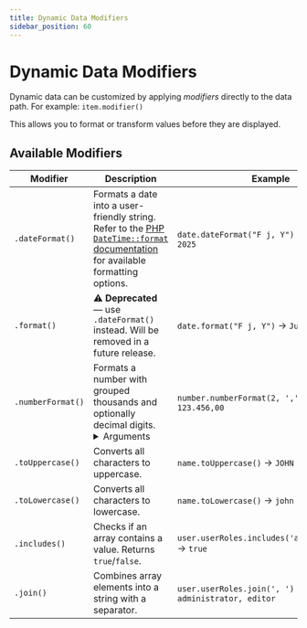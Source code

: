 ```yaml
---
title: Dynamic Data Modifiers
sidebar_position: 60
---
```


# Dynamic Data Modifiers

Dynamic data can be customized by applying _modifiers_ directly to the data path.
For example: `item.modifier()`

This allows you to format or transform values before they are displayed.

## Available Modifiers

| Modifier          | Description                                                                                         | Example                                               |
| ----------------- | --------------------------------------------------------------------------------------------------- | ----------------------------------------------------- |
| `.dateFormat()`   | Formats a date into a user-friendly string. Refer to the [PHP `DateTime::format` documentation](https://www.php.net/manual/en/datetime.format.php) for available formatting options.                                                        | `date.dateFormat("F j, Y")` → `July 25, 2025`         |
| `.format()`     | ⚠️ **Deprecated** — use `.dateFormat()` instead. Will be removed in a future release.                 | `date.format("F j, Y")` → `July 25, 2025`             |
| `.numberFormat()` | Formats a number with grouped thousands and optionally decimal digits.<br /><details><summary>Arguments</summary>`decimals` *(number)* — Decimal points<br />`decimalSeparator` *(string)* — Decimal char<br />`thousandSeparator` *(string)* — Thousands char</details> | `number.numberFormat(2, ',', '.')` → `123.456,00`     |
| `.toUppercase()`  | Converts all characters to uppercase.                                                               | `name.toUppercase()` → `JOHN`                         |
| `.toLowercase()`  | Converts all characters to lowercase.                                                               | `name.toLowercase()` → `john`                         |
| `.includes()`     | Checks if an array contains a value. Returns `true`/`false`.                                        | `user.userRoles.includes('administrator')` → `true`   |
| `.join()`         | Combines array elements into a string with a separator.                                             | `user.userRoles.join(', ')` → `administrator, editor` |

